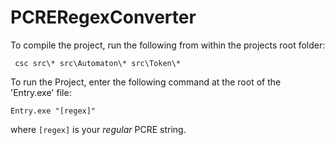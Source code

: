 # PCRERegexConverter

To compile the project, run the following from within the projects root folder:
```
 csc src\* src\Automaton\* src\Token\* 
 ```

 To run the Project, enter the following command at the root of the 'Entry.exe' file:
 ```
 Entry.exe "[regex]"
 ``` 

 where ```[regex]``` is your *regular* PCRE string.